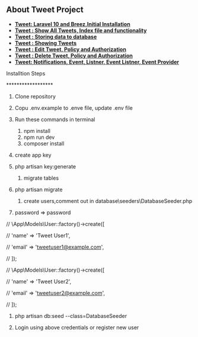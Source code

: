 


## About Tweet Project

- **[Tweet: Laravel 10 and Breez,Initial Installation ](https://github.com/RishikantSri/tweet/commit/a1eee05ec16bd4f3892fbeb2fe0c76a2be5658e5)**
- **[Tweet : Show All Tweets, Index file and functionality](https://github.com/RishikantSri/tweet/commit/a4a56845ab4b3e6e61bb43e54d3bd4a19921152d)**
- **[Tweet : Storing data to database](https://github.com/RishikantSri/tweet/commit/8b98e09bc9addc8ad7c1fcc4202e8900a6ab4681)**
- **[Tweet : Showing Tweets ](https://github.com/RishikantSri/tweet/commit/5a61cd576f4e1fd87f92ae93c542cb49add367e5)**
- **[Tweet : Edit Tweet, Policy and Authorization](https://github.com/RishikantSri/tweet/commit/90fe0665f43071f8cc38b3379e1ead5d807d8efc)**
- **[Tweet : Delete Tweet, Policy and Authorization](https://github.com/RishikantSri/tweet/commit/6949ba796a94e933b16773b09da18e00b860d188)**
- **[Tweet: Notifications, Event, Listner, Event Listner, Event Provider ](https://github.com/RishikantSri/tweet/commit/484d9bc72a2c0653bc9a02ea6fe3b09e18507c91)**

Installtion Steps 

\*\*\*\*\*\*\*\*\*\*\*\*\*\*\*\*\*\*

1. Clone repository 
1. Copu .env.example to .enve file, update .env file
1. Run these commands in terminal 
   1. npm install 
   1. npm run dev
   1. composer install 

1. create app key
1. php artisan key:generate
   1. migrate tables
1. php artisan migrate 
   1. create users,comment out in database\seeders\DatabaseSeeder.php
1. password => password    

// \App\Models\User::factory()->create([

//     'name' => 'Tweet User1',

//     'email' => 'tweetuser1@example.com',

// ]);

// \App\Models\User::factory()->create([

//     'name' => 'Tweet User2',

//     'email' => 'tweetuser2@example.com',

// ]);

1. php artisan db:seed --class=DatabaseSeeder

1. Login using above credentials or register new user


